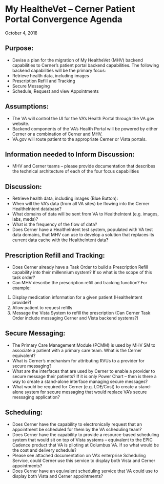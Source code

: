  
# My HealtheVet – Cerner Patient Portal Convergence Agenda
October 4, 2018

## Purpose:
- Devise a plan for the migration of My HealtheVet (MHV) backend capabilities to Cerner’s patient portal backend capabilities.  The following backend capabilities will be the primary focus:
- Retrieve health data, including images
- Prescription Refill and Tracking
- Secure Messaging
- Schedule, Request and view Appointments
 
## Assumptions:
- The VA will control the UI for the VA’s Health Portal through the VA.gov website. 
- Backend components of the VA’s Health Portal will be powered by either Cerner or a combination of Cerner and MHV.
- VA.gov will route patient to the appropriate Cerner or Vista portals.

## Information needed to Inform Discussion:
- MHV and Cerner teams – please provide documentation that describes the technical architecture of each of the four focus capabilities

## Discussion:
- Retrieve health data, including images (Blue Button):
- When will the VA’s data (from all VA sites) be flowing into the Cerner HealtheIntent database?
- What domains of data will be sent from VA to HealtheIntent (e.g. images, labs, meds)?
- What is the frequency of the flow of data?
- Does Cerner have a HealtheIntent test system, populated with VA test data domains, that MHV can use to develop a solution that replaces its current data cache with the HealtheIntent data?
 
## Prescription Refill and Tracking:
- Does Cerner already have a Task Order to build a Prescription Refill capability into their millennium system?  If so what is the scope of this task order?
- Can MHV describe the prescription refill and tracking function? For example:
1. Display medication information for a given patient (HealtheIntent provide?)
2. Allow patient to request refills
3. Message the Vista System to refill the prescription (Can Cerner Task Order include messaging Cerner and Vista backend systems?)
 
## Secure Messaging:
- The Primary Care Management Module (PCMM) is used by MHV SM to associate a patient with a primary care team.  What is the Cerner equivalent?
- What is Cerner’s mechanism for attributing RVUs to a provider for secure messaging?
- What are the interfaces that are used by Cerner to enable a provider to secure message their patients? If it is only Power Chart – then is there a way to create a stand-alone interface managing secure messages?
- What would be required for Cerner (e.g. LOE/Cost) to create a stand-alone system for secure messaging that would replace VA’s secure messaging application?
 
## Scheduling:
- Does Cerner have the capability to electronically request that an appointment be scheduled for them by the VA scheduling team?
- Does Cerner have the capability to provide a resource-based scheduling system that would sit on top of Vista systems – equivalent to the EPIC Cadence product that VA is piloting at Columbus VA.  If so what would be the cost and delivery schedule?
- Please see attached documentation on VA’s enterprise Scheduling Service, could Cerner use this service to display both Vista and Cerner appointments? 
- Does Cerner have an equivalent scheduling service that VA could use to display both Vista and Cerner appointments?
